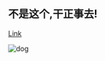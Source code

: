 ## 不是这个,干正事去!

[Link](https://article.xuexi.cn/articles/index.html?art_id=6207562861695542501&item_id=6207562861695542501&study_style_id=feeds_default&pid=35039668592957006&ptype=71&source=share&share_to=wx_feed) 

![dog](https://user-images.githubusercontent.com/104287668/164955304-5d4df74b-dc83-41c2-8330-1ab8be027e4f.jpg)
